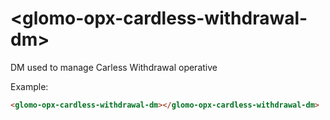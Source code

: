 # &lt;glomo-opx-cardless-withdrawal-dm&gt;

DM used to manage Carless Withdrawal operative

Example:
```html
<glomo-opx-cardless-withdrawal-dm></glomo-opx-cardless-withdrawal-dm>
```
